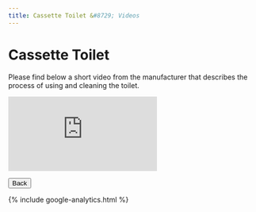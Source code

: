 ```yaml
---
title: Cassette Toilet &#8729; Videos 
---
```


<link href="../styles/custom.css" rel="stylesheet" />

# Cassette Toilet
Please find below a short video from the manufacturer that describes the process of 
using and cleaning the toilet.

<div class="iframeVideo">
<iframe src="https://www.youtube.com/embed/IsjikA9_Azo"
frameborder="0" 
allow="accelerometer; autoplay; clipboard-write; encrypted-media; gyroscope; picture-in-picture" allowfullscreen>
</iframe>
</div>

<a href="/#videos"><button class="nav-button"><i class="arrow arrow-left"></i> Back</button></a>

{% include google-analytics.html %}